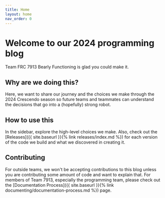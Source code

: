 ```yaml
---
title: Home
layout: home
nav_order: 0
---
```


# Welcome to our 2024 programming blog
Team FRC 7913 Bearly Functioning is glad you could make it.

## Why are we doing this?
Here, we want to share our journey and the choices we make through the 
2024 Crescendo season so future teams and teammates can understand the decisions 
that go into a (hopefully) strong robot.

## How to use this
In the sidebar, explore the high-level choices we make.
Also, check out the [Releases]({{ site.baseurl }}{% link releases/index.md %}) 
for each version of the code we build and what we discovered in creating it.

## Contributing
For outside teams, we won't be accepting contributions to this blog 
unless you are contributing some amount of code and want to explain that.
For members of Team 7913, especially the programming team, 
please check out the [Documentation Process]({{ site.baseurl }}{% link documenting/documentation-process.md %}) page.
